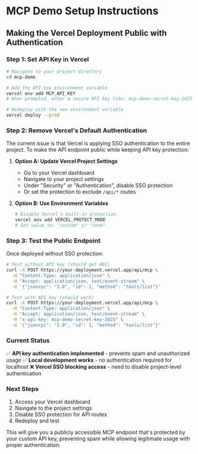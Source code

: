 # MCP Demo Setup Instructions

## Making the Vercel Deployment Public with Authentication

### Step 1: Set API Key in Vercel

```bash
# Navigate to your project directory
cd mcp-demo

# Add the API key environment variable
vercel env add MCP_API_KEY
# When prompted, enter a secure API key like: mcp-demo-secret-key-2025

# Redeploy with the new environment variable
vercel deploy --prod
```

### Step 2: Remove Vercel's Default Authentication

The current issue is that Vercel is applying SSO authentication to the entire project. To make the API endpoint public while keeping API key protection:

1. **Option A: Update Vercel Project Settings**
   - Go to your Vercel dashboard
   - Navigate to your project settings
   - Under "Security" or "Authentication", disable SSO protection
   - Or set the protection to exclude `/api/*` routes

2. **Option B: Use Environment Variables**
   ```bash
   # Disable Vercel's built-in protection
   vercel env add VERCEL_PROTECT_MODE
   # Set value to: "custom" or "none"
   ```

### Step 3: Test the Public Endpoint

Once deployed without SSO protection:

```bash
# Test without API key (should get 401)
curl -X POST https://your-deployment.vercel.app/api/mcp \
  -H "Content-Type: application/json" \
  -H "Accept: application/json, text/event-stream" \
  -d '{"jsonrpc": "2.0", "id": 1, "method": "tools/list"}'

# Test with API key (should work)
curl -X POST https://your-deployment.vercel.app/api/mcp \
  -H "Content-Type: application/json" \
  -H "Accept: application/json, text/event-stream" \
  -H "x-api-key: mcp-demo-secret-key-2025" \
  -d '{"jsonrpc": "2.0", "id": 1, "method": "tools/list"}'
```

### Current Status

✅ **API key authentication implemented** - prevents spam and unauthorized usage
✅ **Local development works** - no authentication required for localhost
❌ **Vercel SSO blocking access** - need to disable project-level authentication

### Next Steps

1. Access your Vercel dashboard
2. Navigate to the project settings
3. Disable SSO protection for API routes
4. Redeploy and test

This will give you a publicly accessible MCP endpoint that's protected by your custom API key, preventing spam while allowing legitimate usage with proper authentication.